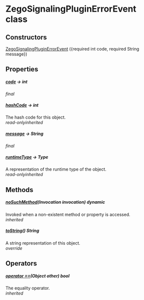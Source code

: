 


# ZegoSignalingPluginErrorEvent class













## Constructors

[ZegoSignalingPluginErrorEvent](../zego_uikit_prebuilt_live_audio_room/ZegoSignalingPluginErrorEvent/ZegoSignalingPluginErrorEvent.md) ({required int code, required String message})

   


## Properties

##### [code](../zego_uikit_prebuilt_live_audio_room/ZegoSignalingPluginErrorEvent/code.md) &#8594; int



  
_<span class="feature">final</span>_



##### [hashCode](../zego_uikit_prebuilt_live_audio_room/ZegoSignalingPluginErrorEvent/hashCode.md) &#8594; int



The hash code for this object.  
_<span class="feature">read-only</span><span class="feature">inherited</span>_



##### [message](../zego_uikit_prebuilt_live_audio_room/ZegoSignalingPluginErrorEvent/message.md) &#8594; String



  
_<span class="feature">final</span>_



##### [runtimeType](../zego_uikit_prebuilt_live_audio_room/ZegoSignalingPluginErrorEvent/runtimeType.md) &#8594; Type



A representation of the runtime type of the object.  
_<span class="feature">read-only</span><span class="feature">inherited</span>_





## Methods

##### [noSuchMethod](../zego_uikit_prebuilt_live_audio_room/ZegoSignalingPluginErrorEvent/noSuchMethod.md)(Invocation invocation) dynamic



Invoked when a non-existent method or property is accessed.  
_<span class="feature">inherited</span>_



##### [toString](../zego_uikit_prebuilt_live_audio_room/ZegoSignalingPluginErrorEvent/toString.md)() String



A string representation of this object.  
_<span class="feature">override</span>_





## Operators

##### [operator ==](../zego_uikit_prebuilt_live_audio_room/ZegoSignalingPluginErrorEvent/operator_equals.md)(Object other) bool



The equality operator.  
_<span class="feature">inherited</span>_















